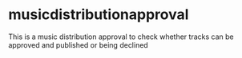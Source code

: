 # musicdistributionapproval
This is a music distribution approval to check whether tracks can be approved and published or being declined
